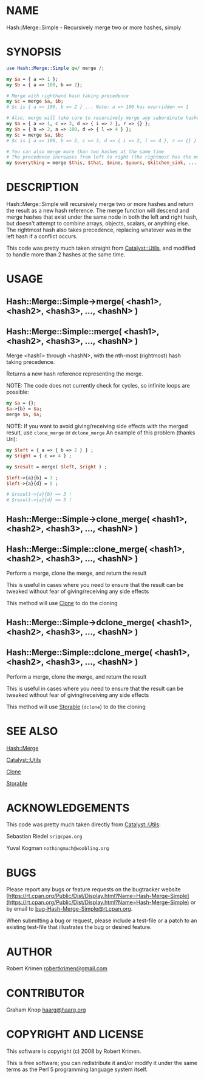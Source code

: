 # NAME

Hash::Merge::Simple - Recursively merge two or more hashes, simply

# SYNOPSIS

```perl
use Hash::Merge::Simple qw/ merge /;

my $a = { a => 1 };
my $b = { a => 100, b => 2};

# Merge with righthand hash taking precedence
my $c = merge $a, $b;
# $c is { a => 100, b => 2 } ... Note: a => 100 has overridden => 1

# Also, merge will take care to recursively merge any subordinate hashes found
my $a = { a => 1, c => 3, d => { i => 2 }, r => {} };
my $b = { b => 2, a => 100, d => { l => 4 } };
my $c = merge $a, $b;
# $c is { a => 100, b => 2, c => 3, d => { i => 2, l => 4 }, r => {} }

# You can also merge more than two hashes at the same time
# The precedence increases from left to right (the rightmost has the most precedence)
my $everything = merge $this, $that, $mine, $yours, $kitchen_sink, ...;
```

# DESCRIPTION

Hash::Merge::Simple will recursively merge two or more hashes and return the result as a new hash reference. The merge function will descend and merge
hashes that exist under the same node in both the left and right hash, but doesn't attempt to combine arrays, objects, scalars, or anything else. The rightmost hash
also takes precedence, replacing whatever was in the left hash if a conflict occurs.

This code was pretty much taken straight from [Catalyst::Utils](https://metacpan.org/pod/Catalyst%3A%3AUtils), and modified to handle more than 2 hashes at the same time.

# USAGE

## Hash::Merge::Simple->merge( &lt;hash1>, &lt;hash2>, &lt;hash3>, ..., &lt;hashN> )

## Hash::Merge::Simple::merge( &lt;hash1>, &lt;hash2>, &lt;hash3>, ..., &lt;hashN> )

Merge &lt;hash1> through &lt;hashN>, with the nth-most (rightmost) hash taking precedence.

Returns a new hash reference representing the merge.

NOTE: The code does not currently check for cycles, so infinite loops are possible:

```perl
my $a = {};
$a->{b} = $a;
merge $a, $a;
```

NOTE: If you want to avoid giving/receiving side effects with the merged result, use `clone_merge` or `dclone_merge`
An example of this problem (thanks Uri):

```perl
my $left = { a => { b => 2 } } ;
my $right = { c => 4 } ;

my $result = merge( $left, $right ) ;

$left->{a}{b} = 3 ;
$left->{a}{d} = 5 ;

# $result->{a}{b} == 3 !
# $result->{a}{d} == 5 !
```

## Hash::Merge::Simple->clone\_merge( &lt;hash1>, &lt;hash2>, &lt;hash3>, ..., &lt;hashN> )

## Hash::Merge::Simple::clone\_merge( &lt;hash1>, &lt;hash2>, &lt;hash3>, ..., &lt;hashN> )

Perform a merge, clone the merge, and return the result

This is useful in cases where you need to ensure that the result can be tweaked without fear
of giving/receiving any side effects

This method will use [Clone](https://metacpan.org/pod/Clone) to do the cloning

## Hash::Merge::Simple->dclone\_merge( &lt;hash1>, &lt;hash2>, &lt;hash3>, ..., &lt;hashN> )

## Hash::Merge::Simple::dclone\_merge( &lt;hash1>, &lt;hash2>, &lt;hash3>, ..., &lt;hashN> )

Perform a merge, clone the merge, and return the result

This is useful in cases where you need to ensure that the result can be tweaked without fear
of giving/receiving any side effects

This method will use [Storable](https://metacpan.org/pod/Storable) (`dclone`) to do the cloning

# SEE ALSO

[Hash::Merge](https://metacpan.org/pod/Hash%3A%3AMerge)

[Catalyst::Utils](https://metacpan.org/pod/Catalyst%3A%3AUtils)

[Clone](https://metacpan.org/pod/Clone)

[Storable](https://metacpan.org/pod/Storable)

# ACKNOWLEDGEMENTS

This code was pretty much taken directly from [Catalyst::Utils](https://metacpan.org/pod/Catalyst%3A%3AUtils):

Sebastian Riedel `sri@cpan.org`

Yuval Kogman `nothingmuch@woobling.org`

# BUGS

Please report any bugs or feature requests on the bugtracker website
[https://rt.cpan.org/Public/Dist/Display.html?Name=Hash-Merge-Simple](https://rt.cpan.org/Public/Dist/Display.html?Name=Hash-Merge-Simple) or
by email to
[bug-Hash-Merge-Simple@rt.cpan.org](mailto:bug-Hash-Merge-Simple@rt.cpan.org).

When submitting a bug or request, please include a test-file or a
patch to an existing test-file that illustrates the bug or desired
feature.

# AUTHOR

Robert Krimen <robertkrimen@gmail.com>

# CONTRIBUTOR

Graham Knop <haarg@haarg.org>

# COPYRIGHT AND LICENSE

This software is copyright (c) 2008 by Robert Krimen.

This is free software; you can redistribute it and/or modify it under
the same terms as the Perl 5 programming language system itself.
